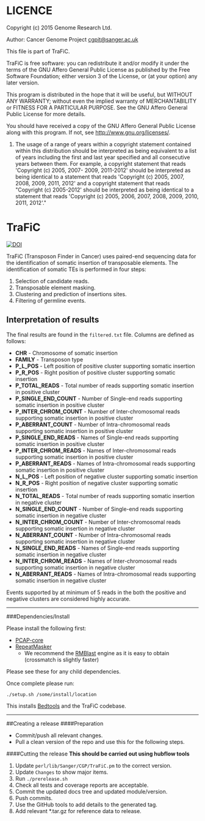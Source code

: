 LICENCE
=======
Copyright (c) 2015 Genome Research Ltd.

Author: Cancer Genome Project cgpit@sanger.ac.uk

This file is part of TraFiC.

TraFiC is free software: you can redistribute it and/or modify it under
the terms of the GNU Affero General Public License as published by the Free
Software Foundation; either version 3 of the License, or (at your option) any
later version.

This program is distributed in the hope that it will be useful, but WITHOUT
ANY WARRANTY; without even the implied warranty of MERCHANTABILITY or FITNESS
FOR A PARTICULAR PURPOSE. See the GNU Affero General Public License for more
details.

You should have received a copy of the GNU Affero General Public License
along with this program. If not, see <http://www.gnu.org/licenses/>.

1. The usage of a range of years within a copyright statement contained within
this distribution should be interpreted as being equivalent to a list of years
including the first and last year specified and all consecutive years between
them. For example, a copyright statement that reads 'Copyright (c) 2005, 2007-
2009, 2011-2012' should be interpreted as being identical to a statement that
reads 'Copyright (c) 2005, 2007, 2008, 2009, 2011, 2012' and a copyright
statement that reads "Copyright (c) 2005-2012' should be interpreted as being
identical to a statement that reads 'Copyright (c) 2005, 2006, 2007, 2008,
2009, 2010, 2011, 2012'."

TraFiC
======

[![DOI](https://zenodo.org/badge/10817/cancerit/TraFiC.svg)](http://dx.doi.org/10.5281/zenodo.17793)

TraFiC (Transposon Finder in Cancer) uses paired-end sequencing data for the identification of
somatic insertion of transposable elements.  The identification of somatic TEs is performed in
four steps:

1. Selection of candidate reads.
2. Transposable element masking.
3. Clustering and prediction of insertions sites.
4. Filtering of germline events.

## Interpretation of results

The final results are found in the `filtered.txt` file.  Columns are defined as follows:

* **CHR** - Chromosome of somatic insertion
* **FAMILY** - Transposon type
* **P\_L\_POS** - Left position of positive cluster supporting somatic insertion
* **P\_R\_POS** - Right position of positive cluster supporting somatic insertion
* **P\_TOTAL\_READS** - Total number of reads supporting somatic insertion in positive cluster
* **P\_SINGLE\_END\_COUNT** - Number of Single-end reads supporting somatic insertion in positive cluster
* **P\_INTER\_CHROM\_COUNT** - Number of Inter-chromosomal reads supporting somatic insertion in positive cluster
* **P\_ABERRANT\_COUNT** - Number of Intra-chromosomal reads supporting somatic insertion in positive cluster
* **P\_SINGLE\_END\_READS** - Names of Single-end reads supporting somatic insertion in positive cluster
* **P\_INTER\_CHROM\_READS** - Names of Inter-chromosomal reads supporting somatic insertion in positive cluster
* **P\_ABERRANT\_READS** - Names of Intra-chromosomal reads supporting somatic insertion in positive cluster
* **N\_L\_POS** - Left position of negative cluster supporting somatic insertion
* **N\_R\_POS** - Right position of negative cluster supporting somatic insertion
* **N\_TOTAL\_READS** - Total number of reads supporting somatic insertion in negative cluster
* **N\_SINGLE\_END\_COUNT** - Number of Single-end reads supporting somatic insertion in negative cluster
* **N\_INTER\_CHROM\_COUNT** - Number of Inter-chromosomal reads supporting somatic insertion in negative cluster
* **N\_ABERRANT\_COUNT** - Number of Intra-chromosomal reads supporting somatic insertion in negative cluster
* **N\_SINGLE\_END\_READS** - Names of Single-end reads supporting somatic insertion in negative cluster
* **N\_INTER\_CHROM\_READS** - Names of Inter-chromosomal reads supporting somatic insertion in negative cluster
* **N\_ABERRANT\_READS** - Names of Intra-chromosomal reads supporting somatic insertion in negative cluster

Events supported by at minimum of 5 reads in the both the positive and negative clusters are considered highly accurate.

---

###Dependencies/Install

Please install the following first:

* [PCAP-core](http://github.com/ICGC-TCGA-PanCancer/PCAP-core/releases)
* [RepeatMasker](http://www.repeatmasker.org/RMDownload.html)
    * We recommend the [RMBlast](http://www.repeatmasker.org/RMBlast.html) engine as it is easy to obtain (crossmatch is slightly faster)

Please see these for any child dependencies.

Once complete please run:

```
./setup.sh /some/install/location
```

This installs [Bedtools](http://bedtools.readthedocs.org/en/latest/) and the TraFiC codebase.

---

##Creating a release
####Preparation
* Commit/push all relevant changes.
* Pull a clean version of the repo and use this for the following steps.

####Cutting the release
**This should be carried out using hubflow tools**
1. Update `perl/lib/Sanger/CGP/TraFiC.pm` to the correct version.
2. Update `Changes` to show major items.
3. Run `./prerelease.sh`
4. Check all tests and coverage reports are acceptable.
5. Commit the updated docs tree and updated module/version.
6. Push commits.
7. Use the GitHub tools to add details to the generated tag.
8. Add relevant *.tar.gz for reference data to release.
